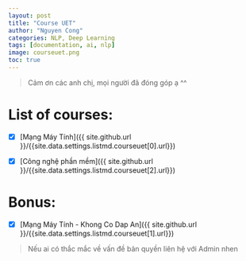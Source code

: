 ```yaml
---
layout: post
title: "Course UET"
author: "Nguyen Cong"
categories: NLP, Deep Learning
tags: [documentation, ai, nlp]
image: courseuet.png
toc: true
---
```

> Cảm ơn các anh chị, mọi người đã đóng góp ạ ^^

# List of courses:

- [x] [Mạng Máy Tính]({{ site.github.url }}/{{site.data.settings.listmd.courseuet[0].url}})
- [x] [Công nghệ phần mềm]({{ site.github.url }}/{{site.data.settings.listmd.courseuet[2].url}})


# Bonus:
- [x] [Mạng Máy Tính - Khong Co Dap An]({{ site.github.url }}/{{site.data.settings.listmd.courseuet[1].url}})

>Nếu ai có thắc mắc về vấn đề bản quyền liên hệ với Admin nhen